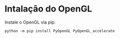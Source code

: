 # Intalação do OpenGL

Instale o OpenGL via pip:

```python -m pip install PyOpenGL PyOpenGL_accelerate```
